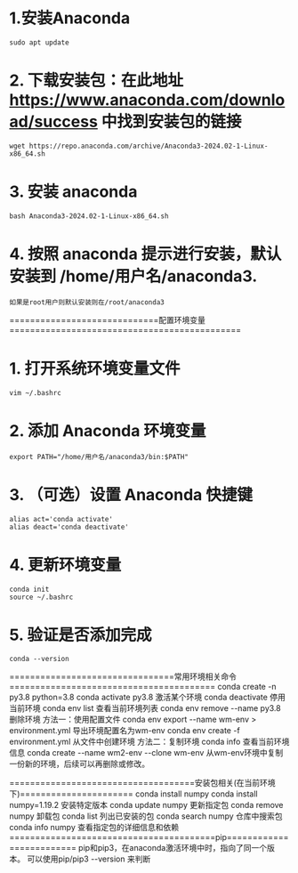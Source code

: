# 1.安装Anaconda
    sudo apt update
# 2. 下载安装包：在此地址 https://www.anaconda.com/download/success 中找到安装包的链接
    wget https://repo.anaconda.com/archive/Anaconda3-2024.02-1-Linux-x86_64.sh
# 3. 安装 anaconda
    bash Anaconda3-2024.02-1-Linux-x86_64.sh
# 4. 按照 anaconda 提示进行安装，默认安装到 /home/用户名/anaconda3.
    如果是root用户则默认安装则在/root/anaconda3

=============================配置环境变量=============================================
# 1. 打开系统环境变量文件
    vim ~/.bashrc
# 2. 添加 Anaconda 环境变量
    export PATH="/home/用户名/anaconda3/bin:$PATH"
# 3. （可选）设置 Anaconda 快捷键
    alias act='conda activate'
    alias deact='conda deactivate'
# 4. 更新环境变量
    conda init
    source ~/.bashrc
# 5. 验证是否添加完成
    conda --version
================================常用环境相关命令========================================
conda create -n py3.8 python=3.8
conda activate py3.8 激活某个环境
conda deactivate 停用当前环境
conda env list   查看当前环境列表
conda env remove --name py3.8  删除环境
方法一：使用配置文件
conda env export --name  wm-env > environment.yml 导出环境配置名为wm-env
conda env create -f environment.yml 从文件中创建环境
方法二：复制环境
conda info 查看当前环境信息
conda create --name wm2-env --clone wm-env  从wm-env环境中复制一份新的环境，后续可以再删除或修改。

====================================安装包相关(在当前环境下)======================
conda install numpy
conda install numpy=1.19.2  安装特定版本
conda update numpy 更新指定包
conda remove numpy 卸载包
conda list 列出已安装的包
conda search numpy 仓库中搜索包
conda info numpy 查看指定包的详细信息和依赖
========================================pip=========================
pip和pip3，在anaconda激活环境中时，指向了同一个版本。
可以使用pip/pip3 --version 来判断